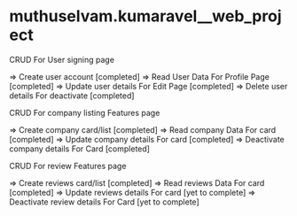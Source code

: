 # muthuselvam.kumaravel__web_project


CRUD For User signing page

=> Create user account [completed]
=> Read User Data For Profile Page [completed]
=> Update user details For Edit Page [completed]
=> Delete user details For deactivate [completed]

CRUD For company listing Features page

=> Create company card/list [completed]
=> Read company Data For card [completed]
=> Update company details For card [completed]
=> Deactivate company details For Card [completed]

CRUD For review Features page

=> Create reviews card/list [completed]
=> Read reviews Data For card [completed]
=> Update reviews details For card [yet to complete]
=> Deactivate review details For Card [yet to complete]
